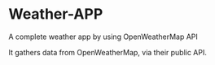 # Weather-APP
A complete weather app by using OpenWeatherMap API

It gathers data from OpenWeatherMap, via their public API.

